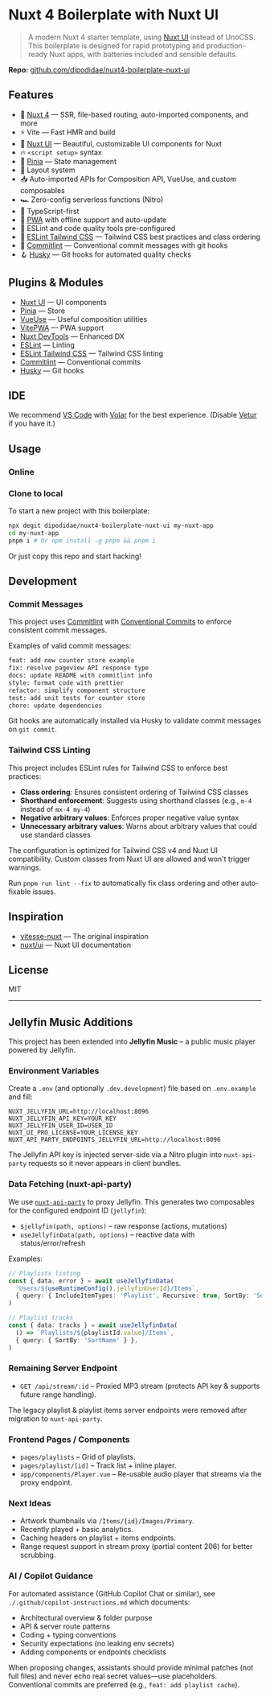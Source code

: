 # Nuxt 4 Boilerplate with Nuxt UI

> A modern Nuxt 4 starter template, using [Nuxt UI](https://ui.nuxt.com/) instead of UnoCSS. This boilerplate is designed for rapid prototyping and production-ready Nuxt apps, with batteries included and sensible defaults.

**Repo:** [github.com/dipodidae/nuxt4-boilerplate-nuxt-ui](https://github.com/dipodidae/nuxt4-boilerplate-nuxt-ui)

## Features

- 💚 [Nuxt 4](https://nuxt.com/) — SSR, file-based routing, auto-imported components, and more
- ⚡️ Vite — Fast HMR and build
- 🎨 [Nuxt UI](https://ui.nuxt.com/) — Beautiful, customizable UI components for Nuxt
- 🔥 `<script setup>` syntax
- 🍍 [Pinia](https://github.com/vuejs/pinia) — State management
- 📑 Layout system
- 📥 Auto-imported APIs for Composition API, VueUse, and custom composables
- 🏎 Zero-config serverless functions (Nitro)
- 🦾 TypeScript-first
- 📲 [PWA](https://github.com/vite-pwa/nuxt) with offline support and auto-update
- 🧹 ESLint and code quality tools pre-configured
- 🎨 [ESLint Tailwind CSS](https://github.com/francoismassart/eslint-plugin-tailwindcss) — Tailwind CSS best practices and class ordering
- 🚀 [Commitlint](https://commitlint.js.org/) — Conventional commit messages with git hooks
- 🪝 [Husky](https://typicode.github.io/husky/) — Git hooks for automated quality checks

## Plugins & Modules

- [Nuxt UI](https://ui.nuxt.com/) — UI components
- [Pinia](https://github.com/vuejs/pinia) — Store
- [VueUse](https://github.com/vueuse/vueuse) — Useful composition utilities
- [VitePWA](https://github.com/vite-pwa/nuxt) — PWA support
- [Nuxt DevTools](https://github.com/nuxt/devtools) — Enhanced DX
- [ESLint](https://eslint.org/) — Linting
- [ESLint Tailwind CSS](https://github.com/francoismassart/eslint-plugin-tailwindcss) — Tailwind CSS linting
- [Commitlint](https://commitlint.js.org/) — Conventional commits
- [Husky](https://typicode.github.io/husky/) — Git hooks

## IDE

We recommend [VS Code](https://code.visualstudio.com/) with [Volar](https://github.com/johnsoncodehk/volar) for the best experience. (Disable [Vetur](https://vuejs.github.io/vetur/) if you have it.)

## Usage

### Online

### Clone to local

To start a new project with this boilerplate:

```bash
npx degit dipodidae/nuxt4-boilerplate-nuxt-ui my-nuxt-app
cd my-nuxt-app
pnpm i # Or npm install -g pnpm && pnpm i
```

Or just copy this repo and start hacking!

## Development

### Commit Messages

This project uses [Commitlint](https://commitlint.js.org/) with [Conventional Commits](https://www.conventionalcommits.org/) to enforce consistent commit messages.

Examples of valid commit messages:

```bash
feat: add new counter store example
fix: resolve pageview API response type
docs: update README with commitlint info
style: format code with prettier
refactor: simplify component structure
test: add unit tests for counter store
chore: update dependencies
```

Git hooks are automatically installed via Husky to validate commit messages on `git commit`.

### Tailwind CSS Linting

This project includes ESLint rules for Tailwind CSS to enforce best practices:

- **Class ordering**: Ensures consistent ordering of Tailwind CSS classes
- **Shorthand enforcement**: Suggests using shorthand classes (e.g., `m-4` instead of `mx-4 my-4`)
- **Negative arbitrary values**: Enforces proper negative value syntax
- **Unnecessary arbitrary values**: Warns about arbitrary values that could use standard classes

The configuration is optimized for Tailwind CSS v4 and Nuxt UI compatibility. Custom classes from Nuxt UI are allowed and won't trigger warnings.

Run `pnpm run lint --fix` to automatically fix class ordering and other auto-fixable issues.

## Inspiration

- [vitesse-nuxt](https://github.com/antfu/vitesse-nuxt) — The original inspiration
- [nuxt/ui](https://ui.nuxt.com/) — Nuxt UI documentation

## License

MIT

---

## Jellyfin Music Additions

This project has been extended into **Jellyfin Music** – a public music player powered by Jellyfin.

### Environment Variables

Create a `.env` (and optionally `.dev.development`) file based on `.env.example` and fill:

```
NUXT_JELLYFIN_URL=http://localhost:8096
NUXT_JELLYFIN_API_KEY=YOUR_KEY
NUXT_JELLYFIN_USER_ID=USER_ID
NUXT_UI_PRO_LICENSE=YOUR_LICENSE_KEY
NUXT_API_PARTY_ENDPOINTS_JELLYFIN_URL=http://localhost:8096
```

The Jellyfin API key is injected server-side via a Nitro plugin into `nuxt-api-party` requests so it never appears in client bundles.

### Data Fetching (nuxt-api-party)

We use [`nuxt-api-party`](https://github.com/johannschopplich/nuxt-api-party) to proxy Jellyfin. This generates two composables for the configured endpoint ID (`jellyfin`):

- `$jellyfin(path, options)` – raw response (actions, mutations)
- `useJellyfinData(path, options)` – reactive data with status/error/refresh

Examples:

```ts
// Playlists listing
const { data, error } = await useJellyfinData(
  `Users/${useRuntimeConfig().jellyfinUserId}/Items`,
  { query: { IncludeItemTypes: 'Playlist', Recursive: true, SortBy: 'SortName' } },
)

// Playlist tracks
const { data: tracks } = await useJellyfinData(
  () => `Playlists/${playlistId.value}/Items`,
  { query: { SortBy: 'SortName' } },
)
```

### Remaining Server Endpoint

- `GET /api/stream/:id` – Proxied MP3 stream (protects API key & supports future range handling).

The legacy playlist & playlist items server endpoints were removed after migration to `nuxt-api-party`.

### Frontend Pages / Components

- `pages/playlists` – Grid of playlists.
- `pages/playlist/[id]` – Track list + inline player.
- `app/components/Player.vue` – Re-usable audio player that streams via the proxy endpoint.

### Next Ideas

- Artwork thumbnails via `/Items/{id}/Images/Primary`.
- Recently played + basic analytics.
- Caching headers on playlist + items endpoints.
- Range request support in stream proxy (partial content 206) for better scrubbing.

### AI / Copilot Guidance

For automated assistance (GitHub Copilot Chat or similar), see `./.github/copilot-instructions.md` which documents:

- Architectural overview & folder purpose
- API & server route patterns
- Coding + typing conventions
- Security expectations (no leaking env secrets)
- Adding components or endpoints checklists

When proposing changes, assistants should provide minimal patches (not full files) and never echo real secret values—use placeholders. Conventional commits are preferred (e.g., `feat: add playlist cache`).

